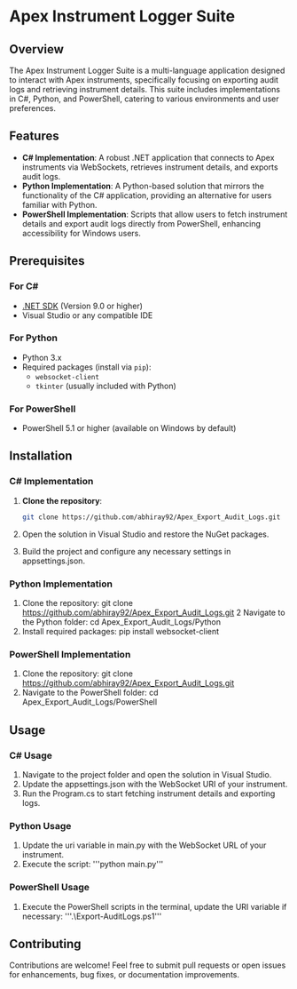 # Apex Instrument Logger Suite

## Overview

The Apex Instrument Logger Suite is a multi-language application designed to interact with Apex instruments, specifically focusing on exporting audit logs and retrieving instrument details. This suite includes implementations in C#, Python, and PowerShell, catering to various environments and user preferences.

## Features

- **C# Implementation**: A robust .NET application that connects to Apex instruments via WebSockets, retrieves instrument details, and exports audit logs.
- **Python Implementation**: A Python-based solution that mirrors the functionality of the C# application, providing an alternative for users familiar with Python.
- **PowerShell Implementation**: Scripts that allow users to fetch instrument details and export audit logs directly from PowerShell, enhancing accessibility for Windows users.


## Prerequisites

### For C#

- [.NET SDK](https://dotnet.microsoft.com/download) (Version 9.0 or higher)
- Visual Studio or any compatible IDE

### For Python

- Python 3.x
- Required packages (install via `pip`):
  - `websocket-client`
  - `tkinter` (usually included with Python)

### For PowerShell

- PowerShell 5.1 or higher (available on Windows by default)

## Installation

### C# Implementation

1. **Clone the repository**:

   ```bash
   git clone https://github.com/abhiray92/Apex_Export_Audit_Logs.git
2. Open the solution in Visual Studio and restore the NuGet packages.
3. Build the project and configure any necessary settings in appsettings.json.


### Python Implementation
1. Clone the repository:
   git clone https://github.com/abhiray92/Apex_Export_Audit_Logs.git
2 Navigate to the Python folder:
   cd Apex_Export_Audit_Logs/Python
3. Install required packages:
    pip install websocket-client

### PowerShell Implementation
1. Clone the repository:
    git clone https://github.com/abhiray92/Apex_Export_Audit_Logs.git
2. Navigate to the PowerShell folder:
    cd Apex_Export_Audit_Logs/PowerShell


## Usage

### C# Usage
1. Navigate to the project folder and open the solution in Visual Studio.
2. Update the appsettings.json with the WebSocket URI of your instrument.
3. Run the Program.cs to start fetching instrument details and exporting logs.
   
### Python Usage
1. Update the uri variable in main.py with the WebSocket URL of your instrument.
2. Execute the script:
    '''python main.py'''
   
### PowerShell Usage
1. Execute the PowerShell scripts in the terminal, update the URI variable if necessary:
    '''.\Export-AuditLogs.ps1'''

## Contributing
Contributions are welcome! Feel free to submit pull requests or open issues for enhancements, bug fixes, or documentation improvements.
